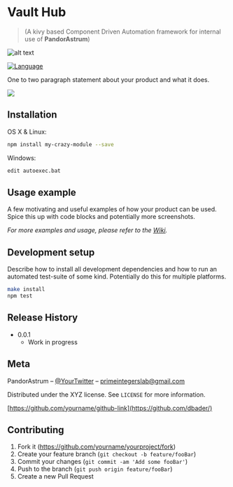 # Vault Hub 
> (A kivy based Component Driven Automation framework for internal use of **PandorAstrum**)

![alt text][logo]


[![Language][py-image]][py-url]


One to two paragraph statement about your product and what it does.

![](header.png)

## Installation

OS X & Linux:

```sh
npm install my-crazy-module --save
```

Windows:

```sh
edit autoexec.bat
```

## Usage example

A few motivating and useful examples of how your product can be used. Spice this up with code blocks and potentially more screenshots.

_For more examples and usage, please refer to the [Wiki][wiki]._

## Development setup

Describe how to install all development dependencies and how to run an automated test-suite of some kind. Potentially do this for multiple platforms.

```sh
make install
npm test
```

## Release History

* 0.0.1
    * Work in progress

## Meta

PandorAstrum – [@YourTwitter](https://twitter.com/PandorAstrum) – primeintegerslab@gmail.com

Distributed under the XYZ license. See ``LICENSE`` for more information.

[https://github.com/yourname/github-link](https://github.com/dbader/)

## Contributing

1. Fork it (<https://github.com/yourname/yourproject/fork>)
2. Create your feature branch (`git checkout -b feature/fooBar`)
3. Commit your changes (`git commit -am 'Add some fooBar'`)
4. Push to the branch (`git push origin feature/fooBar`)
5. Create a new Pull Request

<!-- Markdown link & img dfn's -->
[logo]: https://github.com/PandorAstrum/Vault_Software_Py/blob/master/res/logo.png "PandorAstrum Vault Hub"
[py-image]: https://img.shields.io/badge/Python-3.6.1-green.svg
[py-url]: https://www.python.org/

[npm-image]: https://img.shields.io/npm/v/datadog-metrics.svg?style=flat-square
[npm-url]: https://npmjs.org/package/datadog-metrics
[npm-downloads]: https://img.shields.io/npm/dm/datadog-metrics.svg?style=flat-square

[travis-url]: https://travis-ci.org/dbader/node-datadog-metrics
[wiki]: https://github.com/yourname/yourproject/wiki
